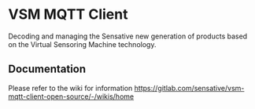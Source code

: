 # VSM MQTT Client

Decoding and managing the Sensative new generation of products based on the Virtual Sensoring Machine technology.

## Documentation
Please refer to the wiki for information
https://gitlab.com/sensative/vsm-mqtt-client-open-source/-/wikis/home
